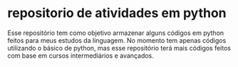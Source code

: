 # repositorio de atividades em python

  Esse repositório tem como objetivo armazenar alguns códigos em python feitos para meus estudos da linguagem.
No momento tem apenas códigos utilizando o básico de python, mas esse repositório terá mais códigos feitos com base em cursos intermediários e avançados.
